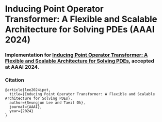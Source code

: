# Inducing Point Operator Transformer: A Flexible and Scalable Architecture for Solving PDEs (AAAI 2024)

### Implementation for [Inducing Point Operator Transformer: A Flexible and Scalable Architecture for Solving PDEs](https://), accepted at AAAI 2024. 

### Citation
```
@article{lee2024ipot,
  title={Inducing Point Operator Transformer: A Flexible and Scalable Architecture for Solving PDEs},
  author={Seungjun Lee and Taeil Oh},
  journal={AAAI},
  year={2024}
}
```
